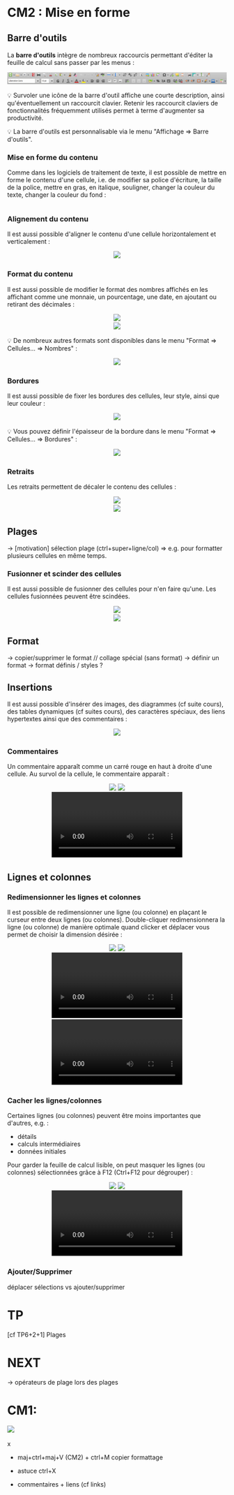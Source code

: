 <!DOCTYPE html>
<html>
    <head>
        <title>CM (BDR1)</title>
        <link rel="stylesheet" href="./index.css">
        <script type="module" src="./index.js" defer></script>
    </head>
    <body>
        <style>
        </style>
        <header></header>
        <main>

# CM2 : Mise en forme

## Barre d'outils

La **barre d'outils** intègre de nombreux raccourcis permettant d'éditer la feuille de calcul sans passer par les menus :

<center>
    <img src="../../../../assets/tableur/img/barre-outils.png"/>
</center>

💡 Survoler une icône de la barre d'outil affiche une courte description, ainsi qu'éventuellement un raccourcit clavier. Retenir les raccourcit claviers de fonctionnalités fréquemment utilisés permet à terme d'augmenter sa productivité.

💡 La barre d'outils est personnalisable via le menu "Affichage => Barre d'outils".

### Mise en forme du contenu

Comme dans les logiciels de traitement de texte, il est possible de mettre en forme le contenu d'une cellule, i.e. de modifier sa police d'écriture, la taille de la police, mettre en gras, en italique, souligner, changer la couleur du texte, changer la couleur du fond :

<div style="display: flex; align-items: top; gap:5px">
    <calc-sheet id="sheet_format_content" cols=6 rows=2></calc-sheet>
    <calc-toolbar id='sheet_toolbar_format_content'></calc-toolbar>
</div>


### Alignement du contenu

Il est aussi possible d'aligner le contenu d'une cellule horizontalement et verticalement :

<center>
    <img src="./img/barre-outils-alignement.png"/>
</center>

### Format du contenu

Il est aussi possible de modifier le format des nombres affichés en les affichant comme une monnaie, un pourcentage, une date, en ajoutant ou retirant des décimales :

<center>
    <img src="./img/barre-outils-nombres.png"/>
</center>
<center>
    <img src="./img/format-nombres.png"/>
</center>

💡 De nombreux autres formats sont disponibles dans le menu "Format => Cellules... => Nombres" :

<center>
    <img src="./img/format-nombres-menu.png"/>
</center>

### Bordures

Il est aussi possible de fixer les bordures des cellules, leur style, ainsi que leur couleur :

<center>
    <img src="./img/barre-outils-bordures.png"/>
</center>

💡 Vous pouvez définir l'épaisseur de la bordure dans le menu "Format => Cellules... => Bordures" :

<center>
    <img src="./img/menu-bordures.png"/>
</center>

### Retraits

Les retraits permettent de décaler le contenu des cellules :

<center>
    <img src="./img/barre-outils-retraits.png"/>
</center>
<center>
    <img src="./img/retraits.png"/>
</center>


## Plages

-> [motivation] sélection plage (ctrl+super+ligne/col)
    => e.g. pour formatter plusieurs cellules en même temps.

### Fusionner et scinder des cellules

Il est aussi possible de fusionner des cellules pour n'en faire qu'une. Les cellules fusionnées peuvent être scindées.

<center>
    <img src="./img/barre-outils-fusion.png"/>
</center>
<center>
    <img src="./img/fusion.png"/>
</center>

## Format

-> copier/supprimer le format // collage spécial (sans format)
-> définir un format
        -> format définis / styles ?

## Insertions

Il est aussi possible d'insérer des images, des diagrammes (cf suite cours), des tables dynamiques (cf suites cours), des caractères spéciaux, des liens hypertextes ainsi que des commentaires :

<center>
    <img src="./img/barre-outils-insertions.png"/>
</center>

### Commentaires

Un commentaire apparaît comme un carré rouge en haut à droite d'une cellule. Au survol de la cellule, le commentaire apparaît :

<center>
    <img src="./img/commantaire-1.png"/>
    <img src="./img/commantaire-2.png"/>
</center>


<center>
    <video loop autoplay>
        <source src="./videos/commentaire.webm" type="video/webm">
    </video>
</center>
<!-- 1361x200 -->

## Lignes et colonnes

### Redimensionner les lignes et colonnes

Il est possible de redimensionner une ligne (ou colonne) en plaçant le curseur entre deux lignes (ou colonnes). Double-cliquer redimensionnera la ligne (ou colonne) de manière optimale quand clicker et déplacer vous permet de choisir la dimension désirée :

<center>
    <img src="./img/redimensionner.png" />
    <img src="./img/redimensionner-2.png" />
</center>
<!-- 320x200 -->

<center>
 <video loop autoplay>
  <source src="./videos/redimensionner-opti.webm" type="video/webm">
</video>
 <video loop autoplay>
  <source src="./videos/redimensionner.webm" type="video/webm">
</video>
</center>

### Cacher les lignes/colonnes

Certaines lignes (ou colonnes) peuvent être moins importantes que d'autres, e.g. :
- détails
- calculs intermédiaires
- données initiales

Pour garder la feuille de calcul lisible, on peut masquer les lignes (ou colonnes) sélectionnées grâce à F12 (Ctrl+F12 pour dégrouper) :

<center>
    <img src="./img/grouper.png" />
    <img src="./img/grouper-2.png" />
</center>

<center>
    <video loop autoplay>
        <source src="./videos/grouper.webm" type="video/webm">
    </video>
</center>

### Ajouter/Supprimer

déplacer sélections vs ajouter/supprimer

# TP

 [cf TP6+2+1] Plages
# NEXT

-> opérateurs de plage lors des plages

# CM1:

<img src="img/barre-outils-edition.png"/>


x
- maj+ctrl+maj+V (CM2) + ctrl+M copier formattage
+ astuce ctrl+X
- commentaires + liens (cf links)

</main>
    </body>
</html>